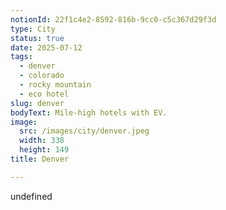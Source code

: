 ```yaml
---
notionId: 22f1c4e2-8592-816b-9cc0-c5c367d29f3d
type: City
status: true
date: 2025-07-12
tags:
  - denver
  - colorado
  - rocky mountain
  - eco hotel
slug: denver
bodyText: Mile-high hotels with EV.
image:
  src: /images/city/denver.jpeg
  width: 338
  height: 149
title: Denver

---
```

undefined